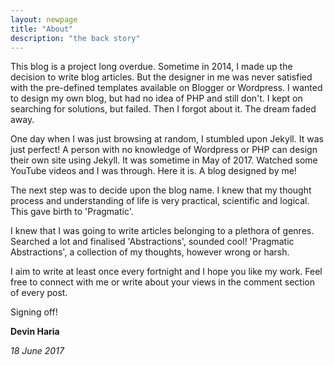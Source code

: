 ```yaml
---
layout: newpage
title: "About"
description: "the back story"
---
```


This blog is a project long overdue. Sometime in 2014, I made up the decision to write blog articles. But the designer in me was never satisfied with the pre-defined templates available on Blogger or Wordpress. I wanted to design my own blog, but had no idea of PHP and still don't. I kept on searching for solutions, but failed. Then I forgot about it. The dream faded away. 

One day when I was just browsing at random, I stumbled upon Jekyll. It was just perfect! A person with no knowledge of Wordpress or PHP can design their own site using Jekyll. It was sometime in May of 2017. Watched some YouTube videos and I was through. Here it is. A blog designed by me!

The next step was to decide upon the blog name. I knew that my thought process and understanding of life is very practical, scientific and logical. This gave birth to 'Pragmatic'. 

I knew that I was going to write articles belonging to a plethora of genres. Searched a lot and finalised 'Abstractions', sounded cool! 'Pragmatic Abstractions', a collection of my thoughts, however wrong or harsh. 

I aim to write at least once every fortnight and I hope you like my work. Feel free to connect with me or write about your views in the comment section of every post.

Signing off!

**Devin Haria**

*18 June 2017*
